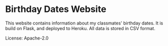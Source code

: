 # Birthday Dates Website
This website contains information about my classmates' birthday dates. It is build on Flask, and deployed to Heroku. All data is stored in CSV format.

License: Apache-2.0
